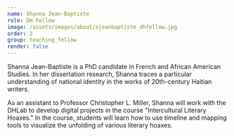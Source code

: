 ```yaml
---
name: Shanna Jean-Baptiste
role: DH Fellow
image: /assets/images/about/sjeanbaptiste_dhfellow.jpg
order: 2
group: teaching_fellow
render: false
---
```


Shanna Jean-Baptiste is a PhD candidate in French and African American Studies. In her dissertation research, Shanna traces a particular understanding of national identity in the works of 20th-century Haitian writers. 

As an assistant to Professor Christopher L. Miller, Shanna will work with the DHLab to develop digital projects in the course "Intercultural Literary Hoaxes."
In the course, students will learn how to use timeline and mapping tools to visualize the unfolding of various literary hoaxes. 